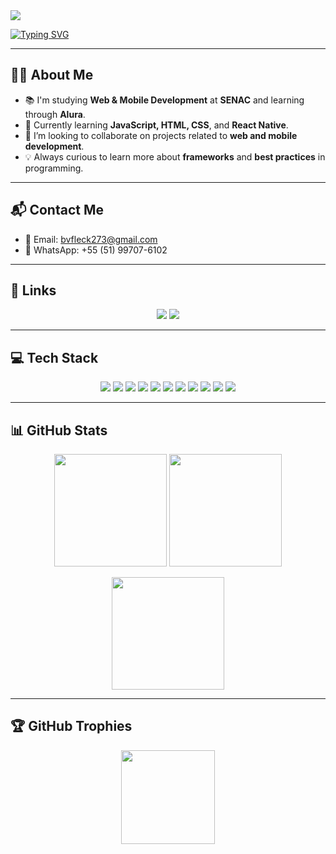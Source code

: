 <!-- HEADER -->
<img src="https://capsule-render.vercel.app/api?type=venom&height=300&color=gradient&text=Hi👋%20I'm%20Bernardo😁&fontSize=60&section=header"/>

  [![Typing SVG](https://readme-typing-svg.demolab.com?font=Fira+Code&weight=850&size=30&duration=2500&pause=2000&color=FFF&center=true&vCenter=true&width=900&lines=I+have+18+years+old+🚀;Im+currently+study+on+SENAC+School+💻🗒️)](https://git.io/typing-svg)
  
---


## 🙋‍♂️ About Me
  
- 📚 I'm studying **Web & Mobile Development** at **SENAC** and learning through **Alura**.  
- 🚀 Currently learning **JavaScript, HTML, CSS**, and **React Native**.  
- 🤝 I’m looking to collaborate on projects related to **web and mobile development**.  
- 💡 Always curious to learn more about **frameworks** and **best practices** in programming.  

---

## 📬 Contact Me

- 📧 Email: [bvfleck273@gmail.com](mailto:bvfleck273@gmail.com)  
- 📱 WhatsApp: +55 (51) 99707-6102  

---

## 🔗 Links

<p align="center">
  <a href="https://bernardoeeee.github.io/portfolioBernardo/"><img src="https://img.shields.io/badge/My_Portfolio-000?style=for-the-badge&logo=ko-fi&logoColor=white"/></a>
  <a href="https://www.linkedin.com/in/bernardo-varisco-fleck-aaa5b5272/"><img src="https://img.shields.io/badge/LinkedIn-0A66C2?style=for-the-badge&logo=linkedin&logoColor=white"/></a>
</p>

---

## 💻 Tech Stack

<p align="center">
  <img src="https://img.shields.io/badge/HTML5-E34F26?style=for-the-badge&logo=html5&logoColor=white"/>
  <img src="https://img.shields.io/badge/CSS3-1572B6?style=for-the-badge&logo=css3&logoColor=white"/>
  <img src="https://img.shields.io/badge/JavaScript-323330?style=for-the-badge&logo=javascript&logoColor=F7DF1E"/>
  <img src="https://img.shields.io/badge/Node.js-6DA55F?style=for-the-badge&logo=node.js&logoColor=white"/>
  <img src="https://img.shields.io/badge/Express.js-404D59?style=for-the-badge&logo=express&logoColor=61DAFB"/>
  <img src="https://img.shields.io/badge/Nodemon-76D04B?style=for-the-badge&logo=nodemon&logoColor=white"/>
  <img src="https://img.shields.io/badge/Next.js-000000?style=for-the-badge&logo=next.js&logoColor=white"/>
  <img src="https://img.shields.io/badge/Vercel-000000?style=for-the-badge&logo=vercel&logoColor=white"/>
  <img src="https://img.shields.io/badge/MySQL-4479A1?style=for-the-badge&logo=mysql&logoColor=white"/>
  <img src="https://img.shields.io/badge/Figma-F24E1E?style=for-the-badge&logo=figma&logoColor=white"/>
  <img src="https://img.shields.io/badge/GitHub-181717?style=for-the-badge&logo=github&logoColor=white"/>
</p>

---

## 📊 GitHub Stats

<p align="center">
  <img height="180em" src="https://github-readme-stats.vercel.app/api?username=bernardoeeee&show_icons=true&rank_icon=github&theme=codeSTACKr" />
  <img height="180em" src="https://github-readme-stats.vercel.app/api/top-langs/?username=bernardoeeee&layout=compact&langs_count=7&theme=codeSTACKr"/>
</p>

<p align="center">
  <img height="180em" src="https://nirzak-streak-stats.vercel.app/?user=bernardoeeee&theme=codeSTACKr&hide_border=false" />
</p>

---

## 🏆 GitHub Trophies

<p align="center">
  <img src="https://github-profile-trophy.vercel.app/?username=bernardoeeee&theme=dracula&column=-1&row=1&margin-w=8&margin-h=8&no-bg=false&no-frame=false&order=4" height="150" />
</p>
